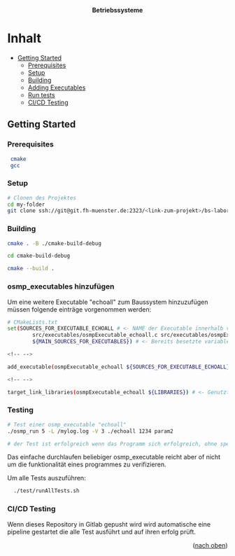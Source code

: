 <a name="readme-top"></a>

<div align="center">

  <h><b>Betriebssysteme</b></h>

</div>

# Inhalt

- [Getting Started](#getting-started)
  - [Prerequisites](#prerequisites)
  - [Setup](#setup)
  - [Building](#Building)
  - [Adding Executables](#osmp_executables-hinzufügen)
  - [Run tests](#run-tests)
  - [CI/CD Testing](#CI/CD-Testing)

<!-- GETTING STARTED -->

## Getting Started <a name="getting-started"></a>

### Prerequisites

```sh
 cmake
 gcc
```

### Setup

```sh
# Clonen des Projektes
cd my-folder
git clone ssh://git@git.fh-muenster.de:2323/<link-zum-projekt>/bs-labor-test.git
```

### Building

```sh
cmake . -B ./cmake-build-debug

cd cmake-build-debug

cmake --build .
```

### osmp_executables hinzufügen

Um eine weitere Executable "echoall" zum Baussystem hinzuzufügen müssen folgende einträge vorgenommen werden:
```sh
# CMakeLists.txt
set(SOURCES_FOR_EXECUTABLE_ECHOALL # <- NAME der Executable innerhalb von CMake
        src/executables/osmpExecutable_echoall.c src/executables/osmpExecutable_echoall.h # <- Source und Header Datien für de Executable
        ${MAIN_SOURCES_FOR_EXECUTABLES}) # <- Bereits besetzte variable mit anderen dateien, z.B. OSMP.h

<!-- -->

add_executable(osmpExecutable_echoall ${SOURCES_FOR_EXECUTABLE_ECHOALL} ) # <- Executable bauen lassen

<!-- -->

target_link_libraries(osmpExecutable_echoall ${LIBRARIES}) # <- Genutzte Bibliotheken linken
```

### Testing


```sh
# Test einer osmp_executable "echoall"
./osmp_run 5 -L /mylog.log -V 3 ./echoall 1234 param2

# der Test ist erfolgreich wenn das Programm sich erfolgreich, ohne speicherfehler oder dergleichen beendet
```

Das einfache durchlaufen beliebiger osmp_executable reicht aber of nicht um die funktionalität eines programmes zu verifizieren.

Um alle Tests auszuführen:

```sh
  ./test/runAllTests.sh
```

### CI/CD Testing

Wenn dieses Repository in Gitlab gepusht wird wird automatische eine pipeline gestartet die alle Test ausführt und auf ihren erfolg prüft.

<p align="right">(<a href="#readme-top">nach oben</a>)</p>